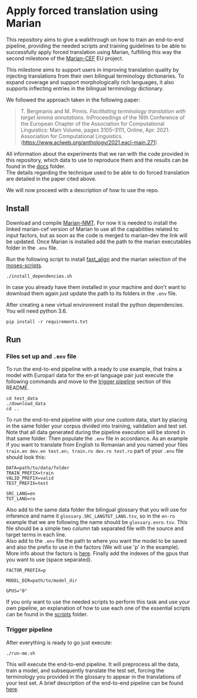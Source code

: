 # Apply forced translation using Marian

This repository aims to give a walkthrough on how to train an end-to-end pipeline, providing the needed scripts and training guidelines to be able to successfully apply forced translation using Marian, fulfilling this way the second milestone of the [Marian-CEF](https://github.com/marian-cef/marian-dev) EU project.

This milestone aims to support users in improving translation quality by injecting translations from their own bilingual terminology dictionaries. To expand coverage and support morphologically rich languages, it also supports inflecting entries in the bilingual terminology dictionary.

We followed the approach taken in the following paper:<br/>
> T. Bergmanis and M. Pinnis.  *Facilitating terminology translation with target lemma annotations.*  InProceedings of the 16th Conference of the European Chapter of the Association for Computational Linguistics:  Main  Volume,  pages  3105–3111,  Online,  Apr.  2021.  Association  for  Computational Linguistics. (https://www.aclweb.org/anthology/2021.eacl-main.271).

All information about the experiments that we ran with the code provided in this repository, which data to use to reproduce them and the results can be found in the [docs](docs/Experiments.md) folder.<br/>
The details regarding the technique used to be able to do forced translation are detailed in the paper cited above.

We will now proceed with a description of how to use the repo.

## Install

Download and compile [Marian-NMT](https://github.com/marian-cef/marian-dev). For now it is needed to install the linked marian-cef version of Marian to use all the capabilities related to input factors, but as soon as the code is merged to marian-dev the link will be updated. Once Marian is installed add the path to the marian executables folder in the `.env` file.

Run the following script to install [fast_align](https://github.com/clab/fast_align) and the marian selection of the [moses-scripts](https://github.com/marian-nmt/moses-scripts).

```
./install_dependencies.sh
```
In case you already have them installed in your machine and don't want to download them again just update the path to its folders in the `.env` file.

After creating a new virtual environment install the python dependencies. You will need python 3.6.
```
pip install -r requirements.txt
```

## Run

### Files set up and `.env` file

To run the end-to-end pipeline with a ready to use example, that trains a model with Europarl data for the en-pt language pair just execute the following commands and move to the [trigger pipeline](#Trigger-pipeline) section of this README.
```
cd test_data
./download_data
cd ..
```

To run the end-to-end pipeline with your one custom data, start by placing in the same folder your corpus divided into training, validation and test set. Note that all data generated during the pipeline execution will be stored in that same folder. Then populate the `.env` file in accordance. As an example if you want to translate from English to Romanian and you named your files `train.en dev.en test.en; train.ro dev.ro test.ro` part of your `.env` file should look this:
```
DATA=path/to/data/folder
TRAIN_PREFIX=train
VALID_PREFIX=valid
TEST_PREFIX=test

SRC_LANG=en
TGT_LANG=ro
```
Also add to the same data folder the bilingual glossary that you will use for inference and name it `glossary.SRC_LANGTGT_LANG.tsv`, so in the `en-ro` example that we are following the name should be `glossary.enro.tsv`. This file should be a simple two column tab separated file with the source and target terms in each line.</br>
Also add to the `.env` file the path to where you want the model to be saved and also the prefix to use in the factors (We will use 'p' in the example). More info about the factors is [here](https://github.com/marian-cef/marian-dev/blob/master/doc/factors.md). Finally add the indexes of the gpus that you want to use (space separated).
```
FACTOR_PREFIX=p

MODEL_DIR=path/to/model_dir

GPUS="0"
```

If you only want to use the needed scripts to perform this task and use your own pipeline, an explanation of how to use each one of the essential scripts can be found in the [scripts](scripts/README.md) folder.

### Trigger pipeline
After everything is ready to go just execute:
```
./run-me.sh
```
This will execute the end-to-end pipeline. It will preprocess all the data, train a model, and subsequently translate the test set, forcing the terminology you provided in the glossary to appear in the translations of your test set. A brief description of the end-to-end pipeline can be found [here](docs/Pipeline.md).
